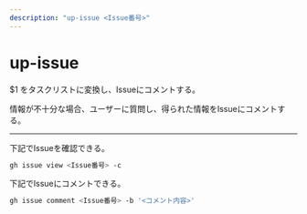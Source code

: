 ```yaml
---
description: "up-issue <Issue番号>"
---
```


# up-issue

$1 をタスクリストに変換し、Issueにコメントする。

情報が不十分な場合、ユーザーに質問し、得られた情報をIssueにコメントする。

---

下記でIssueを確認できる。

```sh
gh issue view <Issue番号> -c
```

下記でIssueにコメントできる。

```sh
gh issue comment <Issue番号> -b '<コメント内容>'
```

